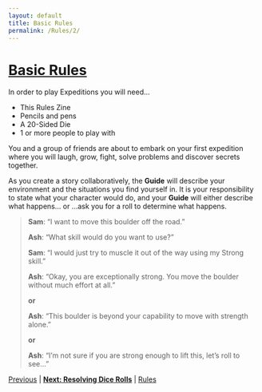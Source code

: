 ```yaml
---
layout: default
title: Basic Rules
permalink: /Rules/2/
---
```

# [Basic Rules](#basic-rules)
In order to play Expeditions you will need...
- This Rules Zine
- Pencils and pens
- A 20-Sided Die
- 1 or more people to play with

You and a group of friends are about to embark on your first expedition where you will laugh, grow, fight, solve problems and discover secrets together.

As you create a story collaboratively, the **Guide** will describe your environment and the situations you find yourself in. It is your responsibility to state what your character would do, and your **Guide** will either describe what happens...
	or
...ask you for a roll to determine what happens.

>**Sam**: “I want to move this boulder off the road.”
>
>**Ash**: “What skill would do you want to use?”
>
>**Sam**: “I would just try to muscle it out of the way using my Strong skill.”
>
>**Ash**: “Okay, you are exceptionally strong. You move the boulder without much effort at all.”
>
>**or**
>
>**Ash**: “This boulder is beyond your capability to move with strength alone.”
>
>**or**
>
>**Ash**: “I’m not sure if you are strong enough to lift this, let’s roll to see...”

[Previous]({{site.baseurl}}/Rules/1/#about-expeditions) | **[Next: Resolving Dice Rolls]({{site.baseurl}}/Rules/3/)** | [Rules]({{site.baseurl}}/Rules/Index/#rules)